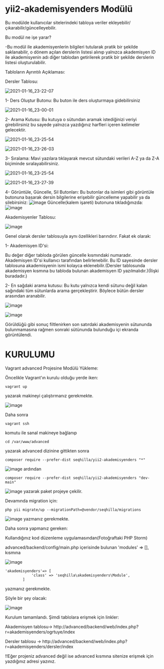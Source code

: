 # yii2-akademisyenders Modülü

Bu modülde kullanıcılar sitelerindeki tabloya veriler ekleyebilir/çıkarabilir/güncelleyebilir.

Bu modül ne işe yarar?

-Bu modül ile akademisyenlerin bilgileri tutularak pratik bir şekilde saklanabilir, o dönem açılan derslerin listesi alınıp yalnızca akademisyen ID ile akademisyenin adı diğer tablodan getirilerek pratik bir şekilde derslerin listesi oluşturulabilir.

Tabloların Ayrıntılı Açıklaması:

Dersler Tablosu:

![2021-01-16_23-22-07](https://user-images.githubusercontent.com/57414546/104822214-f3c06680-5851-11eb-9322-cb3dfa37394d.png)

1- Ders Oluştur Butonu: Bu buton ile ders oluşturmaya gidebilirsiniz 

![2021-01-16_23-00-01](https://user-images.githubusercontent.com/57414546/104821987-b3141d80-5850-11eb-880a-affada8b506a.png)

2- Arama Kutusu: Bu kutuya o sütundan aramak istediğinizi veriyi girebilirsiniz bu sayede yalnızca yazdığınız harfleri içeren kelimeler gelecektir.

![2021-01-16_23-25-54](https://user-images.githubusercontent.com/57414546/104822250-3c781f80-5852-11eb-870d-70abe932a9e9.png)

![2021-01-16_23-26-03](https://user-images.githubusercontent.com/57414546/104822256-47cb4b00-5852-11eb-95f5-f19ba17a750e.png)

3- Sıralama: Mavi yazılara tıklayarak mevcut sütundaki verileri A-Z ya da Z-A biçiminde sıralayabilirsiniz.

![2021-01-16_23-25-54](https://user-images.githubusercontent.com/57414546/104822250-3c781f80-5852-11eb-870d-70abe932a9e9.png)

![2021-01-16_23-27-39](https://user-images.githubusercontent.com/57414546/104822282-777a5300-5852-11eb-8561-8b2afd1553ff.png)

4- Görüntüle, Güncelle, Sil Butonları: Bu butonlar da isimleri gibi görüntüle butonuna basarak dersin bilgilerine erişebilir güncelleme yapabilir ya da silebirsiniz:
![image](https://user-images.githubusercontent.com/57414546/104822351-e0fa6180-5852-11eb-9d60-50cb6875db04.png)
Güncelle(kalem işareti) butonuna tıkladığınızda: 
![image](https://user-images.githubusercontent.com/57414546/104822366-f7082200-5852-11eb-80f3-524bb387fc19.png)

Akademisyenler Tablosu: 

![image](https://user-images.githubusercontent.com/57414546/104822424-70077980-5853-11eb-8b8b-4000d5dd8443.png)

Genel olarak dersler tablosuyla aynı özellikleri barındırır. Fakat ek olarak:

1- Akademisyen ID'si: 

Bu değer diğer tabloda görülen güncelle kısmındaki numaradır. Akademisyen ID'si kullanıcı tarafından belirlenebilir. Bu ID sayesinde dersler tablosuna akademisyenin ismi kolayca eklenebilir.(Dersler tablosunda akademisyen kısmına bu tabloda bulunan akademisyen ID yazılmalıdır.)(İlişki buradadır.)

2- En sağdaki arama kutusu: Bu kutu yalnızca kendi sütunu değil kalan sağındaki tüm sütunlarda arama gerçekleştirir. Böylece bütün dersler arasından aranabilir.

![image](https://user-images.githubusercontent.com/57414546/104822474-d4c2d400-5853-11eb-8902-e0f6b3660215.png)

![image](https://user-images.githubusercontent.com/57414546/104822506-0176eb80-5854-11eb-8c5f-55b84e38c345.png)

Görüldüğü gibi sonuç filtlenirken son satırdaki akademisyenin sütununda bulunmamasına rağmen sonraki sütünunda bulunduğu içi ekranda görüntülendi. 



# KURULUMU

Vagrant advanced Projesine Modülü Yükleme:

Öncelikle Vagrant'ın kurulu olduğu yerde iken:

```
vagrant up
```

yazarak makineyi çalıştırmanız gerekmekte.

![image](https://user-images.githubusercontent.com/57414546/104822675-58c98b80-5855-11eb-9835-7512658b8bf0.png)

Daha sonra

```
vagrant ssh
```

komutu ile sanal makineye bağlanıp

```
cd /var/www/advanced
```

yazarak advanced dizinine gittikten sonra

```
composer require --prefer-dist seqhilla/yii2-akademisyenders "*"
```

![image](https://user-images.githubusercontent.com/57414546/104822807-6af7f980-5856-11eb-94bd-3637afe92338.png)
ardından

```
composer require --prefer-dist seqhilla/yii2-akademisyenders "dev-main"
```

![image](https://user-images.githubusercontent.com/57414546/104822830-82cf7d80-5856-11eb-8e26-7f78a2b0d50b.png)
yazarak paket projeye çekilir.

Devamında migration için:

```
php yii migrate/up --migrationPath=@vendor/seqhilla/migrations
```

![image](https://user-images.githubusercontent.com/57414546/104823105-a85d8680-5858-11eb-89ba-1fbea45f7267.png)
yazmanız gerekmekte.

Daha sonra yapmanız gereken: 

Kullandığınız kod düzenleme uygulamasından(Fotoğraftaki PHP Storm)

advanced/backend/config/main.php içerisinde bulunan 'modules' => [], kısmına


![image](https://user-images.githubusercontent.com/57414546/104822944-65e77a00-5857-11eb-960b-da4f650c1994.png)

```
'akademisyenders'=> [
            'class' => 'seqhilla\akademisyenders\Module',
        ]
```

yazmanız gerekmekte.

Şöyle bir şey olacak:

![image](https://user-images.githubusercontent.com/57414546/104822977-ae9f3300-5857-11eb-860e-3bdafadb7c12.png)

Kurulum tamamlandı. Şimdi tablolara erişmek için linkler:

Akademisyen tablosu-> http://advanced/backend/web/index.php?r=akademisyenders/ogrtuye/index

Dersler tablosu -> http://advanced/backend/web/index.php?r=akademisyenders/dersler/index

!!Eğer projeniz advanced değil ise advanced kısmına sitenize erişmek için yazdığınız adresi yazınız.

